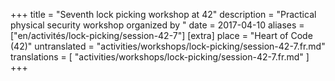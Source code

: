 +++
title = "Seventh lock picking workshop at 42"
description = "Practical physical security workshop organized by "
date = 2017-04-10
aliases = ["en/activités/lock-picking/session-42-7"]
[extra]
place = "Heart of Code (42)"
untranslated = "activities/workshops/lock-picking/session-42-7.fr.md"
translations = [
    "activities/workshops/lock-picking/session-42-7.fr.md"
]
+++
